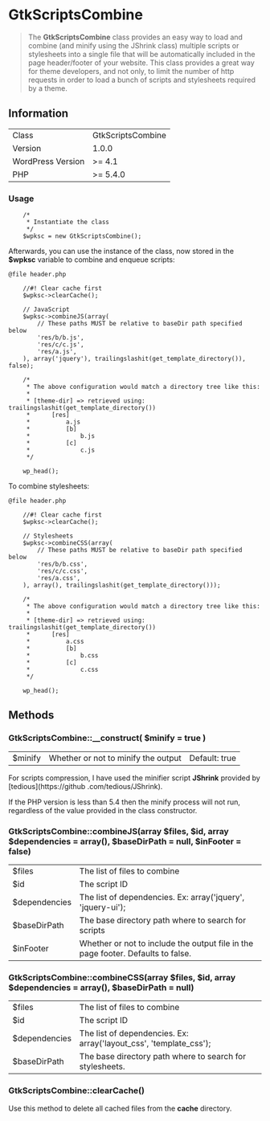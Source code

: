 # GtkScriptsCombine

> The **GtkScriptsCombine** class provides an easy way to load and combine (and minify using the JShrink class) 
multiple scripts or stylesheets into a single file that will be automatically included in the page header/footer of 
your website. This class provides a great way for theme developers, and not only, to limit the number of http requests
 in order to load a bunch of scripts and stylesheets required by a theme.

## Information

<table>
  <tr>
    <td>Class</td>
    <td>GtkScriptsCombine</td>
  </tr>
  <tr>
    <td>Version</td>
    <td>1.0.0</td>
  </tr>
  <tr>
    <td>WordPress Version</td>
    <td>>= 4.1</td>
  </tr>
  <tr>
    <td>PHP</td>
    <td>>= 5.4.0</td>
  </tr>
</table>


### Usage

```
    /*
     * Instantiate the class
     */
    $wpksc = new GtkScriptsCombine();
```

Afterwards, you can use the instance of the class, now stored in the **$wpksc** variable to combine and enqueue scripts:

```
@file header.php

    //#! Clear cache first
    $wpksc->clearCache();

    // JavaScript
    $wpksc->combineJS(array(
        // These paths MUST be relative to baseDir path specified below
        'res/b/b.js',
        'res/c/c.js',
        'res/a.js',
    ), array('jquery'), trailingslashit(get_template_directory()), false);

    /*
     * The above configuration would match a directory tree like this:
     *
     * [theme-dir] => retrieved using: trailingslashit(get_template_directory())
     *      [res]
     *          a.js
     *          [b]
     *              b.js
     *          [c]
     *              c.js
     */

    wp_head();
```

To combine stylesheets:

```
@file header.php

    //#! Clear cache first
    $wpksc->clearCache();

    // Stylesheets
    $wpksc->combineCSS(array(
        // These paths MUST be relative to baseDir path specified below
        'res/b/b.css',
        'res/c/c.css',
        'res/a.css',
    ), array(), trailingslashit(get_template_directory()));

    /*
     * The above configuration would match a directory tree like this:
     *
     * [theme-dir] => retrieved using: trailingslashit(get_template_directory())
     *      [res]
     *          a.css
     *          [b]
     *              b.css
     *          [c]
     *              c.css
     */

    wp_head();
```

## Methods

### **GtkScriptsCombine::__construct( $minify = true )**
<table>
  <tr>
    <td>$minify</td>
    <td>Whether or not to minify the output</td>
    <td>Default: true</td>
  </tr>
</table>

For scripts compression, I have used the minifier script **JShrink** provided by [tedious](https://github
.com/tedious/JShrink).

If the PHP version is less than 5.4 then the minify process will not run, regardless of the value provided in the class constructor.



### **GtkScriptsCombine::combineJS(array $files, $id, array $dependencies = array(), $baseDirPath = null, $inFooter = false)**
<table>
  <tr>
    <td>$files</td>
    <td>The list of files to combine</td>
  </tr>
  <tr>
    <td>$id</td>
    <td>The script ID</td>
  </tr>
  <tr>
    <td>$dependencies</td>
    <td>The list of dependencies. Ex: array('jquery', 'jquery-ui');</td>
  </tr>
  <tr>
    <td>$baseDirPath</td>
    <td>The base directory path where to search for scripts</td>
  </tr>
  <tr>
    <td>$inFooter</td>
    <td>Whether or not to include the output file in the page footer. Defaults to false.</td>
  </tr>
</table>

### **GtkScriptsCombine::combineCSS(array $files, $id, array $dependencies = array(), $baseDirPath = null)**
<table>
  <tr>
    <td>$files</td>
    <td>The list of files to combine</td>
  </tr>
  <tr>
    <td>$id</td>
    <td>The script ID</td>
  </tr>
  <tr>
    <td>$dependencies</td>
    <td>The list of dependencies. Ex: array('layout_css', 'template_css');</td>
  </tr>
  <tr>
    <td>$baseDirPath</td>
    <td>The base directory path where to search for stylesheets.</td>
  </tr>
</table>

### **GtkScriptsCombine::clearCache()**
Use this method to delete all cached files from the **cache** directory.

